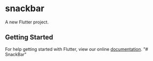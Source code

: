 # snackbar

A new Flutter project.

## Getting Started

For help getting started with Flutter, view our online
[documentation](https://flutter.io/).
"# SnackBar" 
